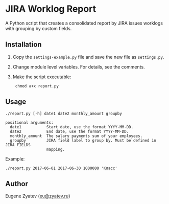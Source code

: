 # JIRA Worklog Report

A Python script that creates a consolidated report by JIRA issues worklogs with grouping by custom fields.

## Installation

1. Copy the `settings-example.py` file and save the new file as `settings.py`.
2. Change module level variables. For details, see the comments.
3. Make the script executable:

        chmod a+x report.py


## Usage

    ./report.py [-h] date1 date2 monthly_amount groupby
    
    positional arguments:
      date1           Start date, use the format YYYY-MM-DD.
      date2           End date, use the format YYYY-MM-DD.
      monthly_amount  The salary payments sum of your employees.
      groupby         JIRA field label to group by. Must be defined in JIRA_FIELDS
                      mapping.

Example:

    ./report.py 2017-06-01 2017-06-30 1000000 'Класс'


## Author
Eugene Zyatev ([eu@zyatev.ru](mailto:eu@zyatev.ru))